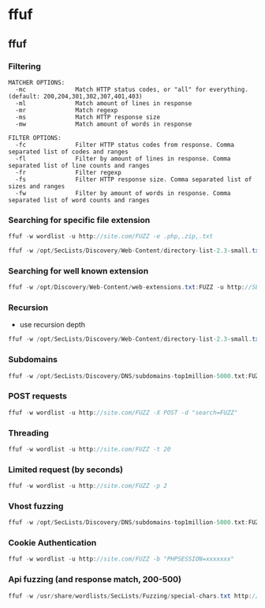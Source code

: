 # ffuf

## ffuf

### Filtering

```text
MATCHER OPTIONS:
  -mc              Match HTTP status codes, or "all" for everything. (default: 200,204,301,302,307,401,403)
  -ml              Match amount of lines in response
  -mr              Match regexp
  -ms              Match HTTP response size
  -mw              Match amount of words in response

FILTER OPTIONS:
  -fc              Filter HTTP status codes from response. Comma separated list of codes and ranges
  -fl              Filter by amount of lines in response. Comma separated list of line counts and ranges
  -fr              Filter regexp
  -fs              Filter HTTP response size. Comma separated list of sizes and ranges
  -fw              Filter by amount of words in response. Comma separated list of word counts and ranges
```

### Searching for specific file extension

```csharp
ffuf -w wordlist -u http://site.com/FUZZ -e .php,.zip,.txt
```

```csharp
ffuf -w /opt/SecLists/Discovery/Web-Content/directory-list-2.3-small.txt:FUZZ -u http://SERVER_IP:PORT/blog/FUZZ.php
```

### Searching for well known extension

```csharp
ffuf -w /opt/Discovery/Web-Content/web-extensions.txt:FUZZ -u http://SERVER_IP:PORT/blog/indexFUZZ
```

### Recursion

* use recursion depth

```csharp
ffuf -w /opt/SecLists/Discovery/Web-Content/directory-list-2.3-small.txt:FUZZ -u http://SERVER_IP:PORT/FUZZ -recursion -recursion-depth 1 -e .php -v
```

### Subdomains

```csharp
ffuf -w /opt/SecLists/Discovery/DNS/subdomains-top1million-5000.txt:FUZZ -u https://FUZZ.SITE.COM/
```

### POST requests

```csharp
ffuf -w wordlist -u http://site.com/FUZZ -X POST -d "search=FUZZ"
```

### Threading

```csharp
ffuf -w wordlist -u http://site.com/FUZZ -t 20
```

### Limited request \(by seconds\)

```csharp
ffuf -w wordlist -u http://site.com/FUZZ -p 2
```

### Vhost fuzzing

```csharp
ffuf -w /opt/SecLists/Discovery/DNS/subdomains-top1million-5000.txt:FUZZ -u http://site.com:PORT/ -H 'Host: FUZZ.site.com'
```

### Cookie Authentication

```csharp
ffuf -w wordlist -u http://site.com/FUZZ -b "PHPSESSION=xxxxxxx"
```

### Api fuzzing \(and response match, 200-500\)

```csharp
ffuf -w /usr/share/wordlists/SecLists/Fuzzing/special-chars.txt http://site.com:PORT/test=FUZZ -mc 200,500
```

